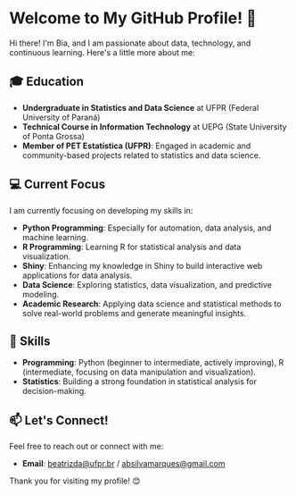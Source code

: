 # Welcome to My GitHub Profile! 👋

Hi there! I'm Bia, and I am passionate about data, technology, and continuous learning. Here's a little more about me:

## 🎓 Education
- **Undergraduate in Statistics and Data Science** at UFPR (Federal University of Paraná)  
- **Technical Course in Information Technology** at UEPG (State University of Ponta Grossa)
- **Member of PET Estatística (UFPR)**: Engaged in academic and community-based projects related to statistics and data science.

## 💻 Current Focus
I am currently focusing on developing my skills in:
- **Python Programming**: Especially for automation, data analysis, and machine learning.  
- **R Programming**: Learning R for statistical analysis and data visualization.  
- **Shiny**: Enhancing my knowledge in Shiny to build interactive web applications for data analysis.  
- **Data Science**: Exploring statistics, data visualization, and predictive modeling.  
- **Academic Research**: Applying data science and statistical methods to solve real-world problems and generate meaningful insights.

## 🔧 Skills
- **Programming**: Python (beginner to intermediate, actively improving), R (intermediate, focusing on data manipulation and visualization).
- **Statistics**: Building a strong foundation in statistical analysis for decision-making.

## 📫 Let's Connect!
Feel free to reach out or connect with me:
- **Email**: beatrizda@ufpr.br / absilvamarques@gmail.com  

Thank you for visiting my profile! 😊


